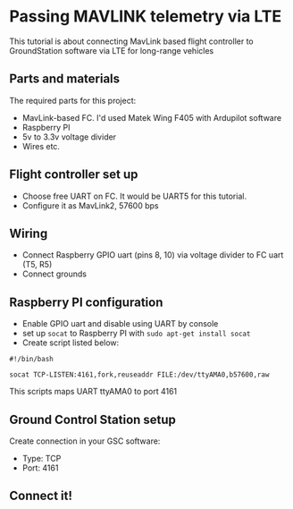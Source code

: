 # Passing MAVLINK telemetry via LTE

This tutorial is about connecting MavLink based flight controller to GroundStation software via LTE for long-range vehicles

## Parts and materials
The required parts for this project:
* MavLink-based FC. I'd used Matek Wing F405 with Ardupilot software
* Raspberry PI
* 5v to 3.3v voltage divider
* Wires etc.

## Flight controller set up
* Choose free UART on FC. It would be UART5 for this tutorial.
* Configure it as MavLink2, 57600 bps

## Wiring
* Connect Raspberry GPIO uart (pins 8, 10) via voltage divider to FC uart (T5, R5)
* Connect grounds

## Raspberry PI configuration
* Enable GPIO uart and disable using UART by console
* set up `socat` to Raspberry PI with `sudo apt-get install socat`
* Create script listed below:

```SH
#!/bin/bash

socat TCP-LISTEN:4161,fork,reuseaddr FILE:/dev/ttyAMA0,b57600,raw
```
This scripts maps UART ttyAMA0 to port 4161

## Ground Control Station setup
Create connection in your GSC software:
* Type: TCP
* Port: 4161

## Connect it!
